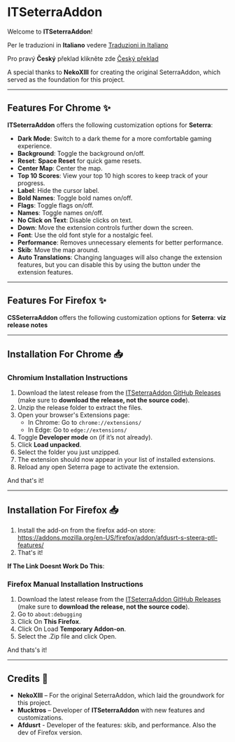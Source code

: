  # ITSeterraAddon

Welcome to **ITSeterraAddon**! 

Per le traduzioni in **Italiano** vedere [Traduzioni in Italiano](https://github.com/Mucktros/ITSeterraAddon/blob/main/Readmes/README.it.md)

Pro pravý **Český** překlad klikněte zde [Český překlad](https://github.com/Mucktros/ITSeterraAddon/blob/main/Readmes/README.cs.md)

A special thanks to **NekoXIII** for creating the original SeterraAddon, which served as the foundation for this project.

---

## Features For Chrome ✨

**ITSeterraAddon** offers the following customization options for **Seterra**:

- **Dark Mode**: Switch to a dark theme for a more comfortable gaming experience.
- **Background**: Toggle the background on/off.
- **Reset**: **Space Reset** for quick game resets.
- **Center Map**: Center the map.
- **Top 10 Scores**: View your top 10 high scores to keep track of your progress.
- **Label**: Hide the cursor label.
- **Bold Names**: Toggle bold names on/off.
- **Flags**: Toggle flags on/off.
- **Names**: Toggle names on/off.
- **No Click on Text**: Disable clicks on text.
- **Down**: Move the extension controls further down the screen.
- **Font**: Use the old font style for a nostalgic feel.
- **Performance**: Removes unnecessary elements for better performance.
- **Skib**: Move the map around.
- **Auto Translations**: Changing languages will also change the extension features, but you can disable this by using the button under the extension features.

---

## Features For Firefox ✨

**CSSeterraAddon** offers the following customization options for **Seterra**:
**viz release notes**

---

## Installation For Chrome 📥

### Chromium Installation Instructions

1. Download the latest release from the [ITSeterraAddon GitHub Releases](https://github.com/Mucktros/ITSeterraAddon/releases) (make sure to **download the release, not the source code**).
2. Unzip the release folder to extract the files.
3. Open your browser's Extensions page:
    - In Chrome: Go to `chrome://extensions/`
    - In Edge: Go to `edge://extensions/`
4. Toggle **Developer mode** on (if it’s not already).
5. Click **Load unpacked**.
6. Select the folder you just unzipped.
7. The extension should now appear in your list of installed extensions.
8. Reload any open Seterra page to activate the extension.

And that's it!

---

## Installation For Firefox 📥
1. Install the add-on from the firefox add-on store: https://addons.mozilla.org/en-US/firefox/addon/afdusrt-s-steera-ptl-features/ 
2. That's it!

**If The Link Doesnt Work Do This**:

### Firefox Manual Installation Instructions


1. Download the latest release from the [ITSeterraAddon GitHub Releases](https://github.com/Mucktros/ITSeterraAddon/releases) (make sure to **download the release, not the source code**).
2. Go to `about:debugging`
3. Click On **This Firefox**.
4. Click On Load **Temporary Addon-on**.
5. Select the .Zip file and click Open.

And thats's it!

---

## Credits 👏

- **NekoXIII** – For the original SeterraAddon, which laid the groundwork for this project.
- **Mucktros** – Developer of **ITSeterraAddon** with new features and customizations.
- **Afdusrt** - Developer of the features: skib, and performance. Also the dev of Firefox version.
